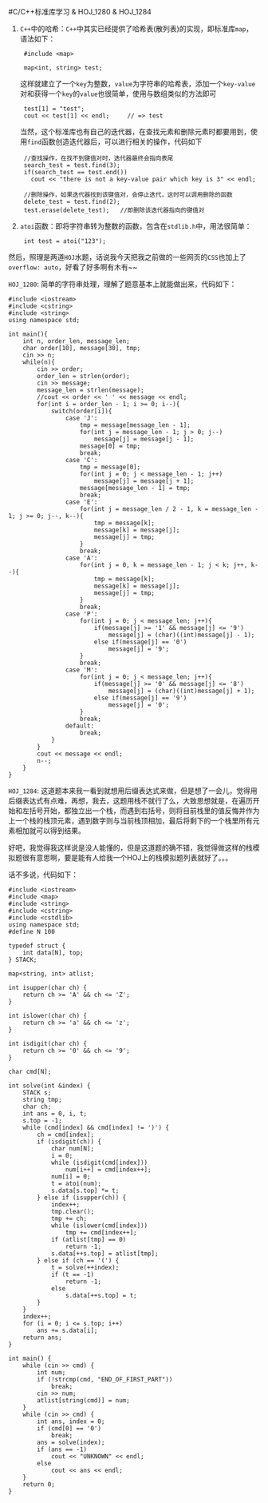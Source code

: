 #C/C++标准库学习 & HOJ_1280 & HOJ_1284  

1. ```C++```中的哈希：```C++```中其实已经提供了哈希表(散列表)的实现，即标准库```map```，语法如下：
	
		#include <map>
		
		map<int, string> test;
	
	这样就建立了一个```key```为整数，```value```为字符串的哈希表，添加一个```key-value```对和获得一个```key```的```value```也很简单，使用与数组类似的方法即可
		
		test[1] = "test";
		cout << test[1] << endl;     // => test
		
	当然，这个标准库也有自己的迭代器，在查找元素和删除元素时都要用到，使用```find```函数创造迭代器后，可以进行相关的操作，代码如下  

        //查找操作，在找不到键值对时，迭代器最终会指向表尾	    
        search_test = test.find(3);
        if(search_test == test.end())
          cout << "there is not a key-value pair which key is 3" << endl;
        	
        //删除操作，如果迭代器找到该键值对，会停止迭代，这时可以调用删除的函数
        delete_test = test.find(2);
        test.erase(delete_test);   //即删除该迭代器指向的键值对
        
2. ```atoi```函数：即将字符串转为整数的函数，包含在```stdlib.h```中，用法很简单：

		int test = atoi("123");
		
然后，照理是两道```HOJ```水题，话说我今天把我之前做的一些网页的```CSS```也加上了```overflow: auto```，好看了好多啊有木有~~

```HOJ_1280```: 简单的字符串处理，理解了题意基本上就能做出来，代码如下：  

    #include <iostream>
    #include <cstring>
    #include <string>
    using namespace std;

    int main(){
        int n, order_len, message_len;
        char order[10], message[30], tmp;
        cin >> n;
        while(n){
            cin >> order;
            order_len = strlen(order);
            cin >> message;
            message_len = strlen(message);
            //cout << order << ' ' << message << endl;
            for(int i = order_len - 1; i >= 0; i--){
                switch(order[i]){
                    case 'J':
                        tmp = message[message_len - 1];
                        for(int j = message_len - 1; j > 0; j--)
                            message[j] = message[j - 1];
                        message[0] = tmp;
                        break;
                    case 'C':
                        tmp = message[0];
                        for(int j = 0; j < message_len - 1; j++)
                            message[j] = message[j + 1];
                        message[message_len - 1] = tmp;
                        break;
                    case 'E':
                        for(int j = message_len / 2 - 1, k = message_len - 1; j >= 0; j--, k--){
                            tmp = message[k];
                            message[k] = message[j];
                            message[j] = tmp;
                        }
                        break;
                    case 'A':
                        for(int j = 0, k = message_len - 1; j < k; j++, k--){
                            tmp = message[k];
                            message[k] = message[j];
                            message[j] = tmp;
                        }
                        break;
                    case 'P':
                        for(int j = 0; j < message_len; j++){
                            if(message[j] >= '1' && message[j] <= '9')
                                message[j] = (char)((int)message[j] - 1);
                            else if(message[j] == '0')
                                message[j] = '9';
                        }
                        break;
                    case 'M':
                        for(int j = 0; j < message_len; j++){
                            if(message[j] >= '0' && message[j] <= '8')
                                message[j] = (char)((int)message[j] + 1);
                            else if(message[j] == '9')
                                message[j] = '0';
                        }
                        break;
                    default:
                        break;
                }
            }
            cout << message << endl;
            n--;
        }
    }  
	
```HOJ_1284```: 这道题本来我一看到就想用后缀表达式来做，但是想了一会儿，觉得用后缀表达式有点难，再想，我去，这题用栈不就行了么，大致思想就是，在遍历开始和左括号开始，都独立出一个栈，而遇到右括号，则将目前栈里的值反悔并作为上一个栈的栈顶元素，遇到数字则与当前栈顶相加，最后将剩下的一个栈里所有元素相加就可以得到结果。  

好吧，我觉得我这样说是没人能懂的，但是这道题的确不错，我觉得做这样的栈模拟题很有意思啊，要是能有人给我一个HOJ上的栈模拟题列表就好了。。。  

话不多说，代码如下：

    #include <iostream>
    #include <map>
    #include <string>
    #include <cstring>
    #include <cstdlib>
    using namespace std;
    #define N 100

    typedef struct {
        int data[N], top;
    } STACK;

    map<string, int> atlist;

    int isupper(char ch) {
        return ch >= 'A' && ch <= 'Z';
    }

    int islower(char ch) {
        return ch >= 'a' && ch <= 'z';
    }

    int isdigit(char ch) {
        return ch >= '0' && ch <= '9';
    }

    char cmd[N];

    int solve(int &index) {
        STACK s;
        string tmp;
        char ch;
        int ans = 0, i, t;
        s.top = -1;
        while (cmd[index] && cmd[index] != ')') {
            ch = cmd[index];
            if (isdigit(ch)) {
                char num[N];
                i = 0;
                while (isdigit(cmd[index]))
                    num[i++] = cmd[index++];
                num[i] = 0;
                t = atoi(num);
                s.data[s.top] *= t;
            } else if (isupper(ch)) {
                index++;
                tmp.clear();
                tmp += ch;
                while (islower(cmd[index]))
                    tmp += cmd[index++];
                if (atlist[tmp] == 0)
                    return -1;
                s.data[++s.top] = atlist[tmp];
            } else if (ch == '(') {
                t = solve(++index);
                if (t == -1)
                    return -1;
                else
                    s.data[++s.top] = t;
            }
        }
        index++;
        for (i = 0; i <= s.top; i++)
            ans += s.data[i];
        return ans;
    }

    int main() {
        while (cin >> cmd) {
            int num;
            if (!strcmp(cmd, "END_OF_FIRST_PART"))
                break;
            cin >> num;
            atlist[string(cmd)] = num;
        }
        while (cin >> cmd) {
            int ans, index = 0;
            if (cmd[0] == '0')
                break;
            ans = solve(index);
            if (ans == -1)
                cout << "UNKNOWN" << endl;
            else
                cout << ans << endl;
        }
        return 0;
    }

